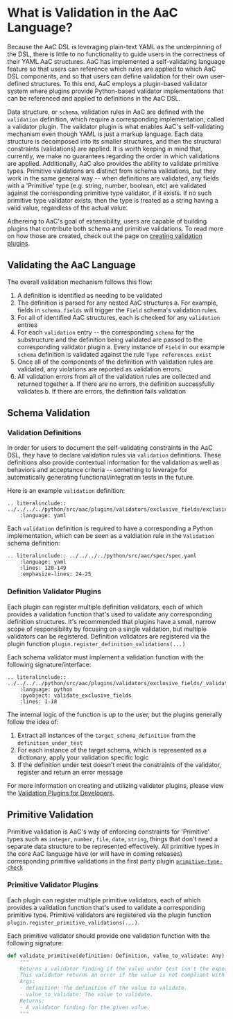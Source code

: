 # What is Validation in the AaC Language?
Because the AaC DSL is leveraging plain-text YAML as the underpinning of the DSL, there is little to no functionality to guide users in the correctness of their YAML AaC structures. AaC has implemented a self-validating language feature so that users can reference which rules are applied to which AaC DSL components, and so that users can define validation for their own user-defined structures. To this end, AaC employs a plugin-based validator system where plugins provide Python-based validator implementations that can be referenced and applied to definitions in the AaC DSL.

Data structure, or `schema`, validation rules in AaC are defined with the `validation` definition, which require a corresponding implementation, called a validator plugin. The validator plugin is what enables AaC's self-validating mechanism even though YAML is just a markup language. Each data structure is decomposed into its smaller structures, and then the structural constraints (validations) are applied. It is worth keeping in mind that, currently, we make no guarantees regarding the order in which validations are applied. Additionally, AaC also provides the ability to validate primitive types. Primitive validations are distinct from schema validations, but they work in the same general way -- when definitions are validated, any fields with a 'Primitive' type (e.g. string, number, boolean, etc) are validated against the corresponding primitive type validator, if it exists. If no such primitive type validator exists, then the type is treated as a string having a valid value, regardless of the actual value.

Adhereing to AaC's goal of extensibility, users are capable of building plugins that contribute both schema and primitive validations. To read more on how those are created, check out the page on [creating validation plugins](../validation_plugins/).

## Validating the AaC Language
The overall validation mechanism follows this flow:
1. A definition is identified as needing to be validated
2. The definition is parsed for any nested AaC structures
  a. For example, fields in `schema.fields` will trigger the `Field` schema's validation rules.
3. For all of identified AaC structures, each is checked for any `validation` entries
4. For each `validation` entry -- the corresponding `schema` for the substructure and the definition being validated are passed to the corresponding validator plugin
  a. Every instance of `Field` in our example `schema` definition is validated against the rule `Type references exist`
5. Once all of the components of the definition with validation rules are validated, any violations are reported as validation errors.
6. All validation errors from all of the validation rules are collected and returned together
  a. If there are no errors, the definition successfully validates
  b. If there are errors, the definition fails validation

## Schema Validation
### Validation Definitions
In order for users to document the self-validating constraints in the AaC DSL, they have to declare validation rules via `validation` definitions. These definitions also provide contextual information for the validation as well as behaviors and acceptance criteria -- something to leverage for automatically generating functional/integration tests in the future.


Here is an example `validation` definition:

```{eval-rst}
.. literalinclude:: ../../../../python/src/aac/plugins/validators/exclusive_fields/exclusive_fields.yaml
    :language: yaml
```

Each `validation` definition is required to have a corresponding a Python implementation, which can be seen as a valdiation rule in the `Validation` schema definition:

```{eval-rst}
.. literalinclude:: ../../../../python/src/aac/spec/spec.yaml
    :language: yaml
    :lines: 120-149
    :emphasize-lines: 24-25
```

### Definition Validator Plugins
Each plugin can register multiple definition validators, each of which provides a validation function that's used to validate any corresponding definition structures. It's recommended that plugins have a small, narrow scope of responsibility by focusing on a single validation, but multiple validators can be registered. Definition validators are registered via the plugin function `plugin.register_definition_validations(...)`

Each schema validator must implement a validation function with the following signature/interface:

```{eval-rst}
.. literalinclude:: ../../../../python/src/aac/plugins/validators/exclusive_fields/_validate_exclusive_fields.py
    :language: python
    :pyobject: validate_exclusive_fields
    :lines: 1-18
```

The internal logic of the function is up to the user, but the plugins generally follow the idea of:
1. Extract all instances of the `target_schema_definition` from the `definition_under_test`
2. For each instance of the target schema, which is represented as a dictionary, apply your validation specific logic
3. If the definition under test doesn't meet the constraints of the validator, register and return an error message

For more information on creating and utilizing validator plugins, please view the [Validation Plugins for Developers](validation_plugins).

## Primitive Validation
Primitive validation is AaC's way of enforcing constraints for 'Primitive' types such as `integer`, `number`, `file`, `date`, `string`, things that don't need a separate data structure to be represented effectively. All primitive types in the core AaC language have (or will have in coming releases) corresponding primitive validations in the first party plugin [`primitive-type-check`](https://github.com/jondavid-black/AaC/tree/main/python/src/aac/plugins/first_party/primitive_type_check)

### Primitive Validator Plugins
Each plugin can register multiple primitive validators, each of which provides a validation function that's used to validate a corresponding primitive type. Primitive validators are registered via the plugin function `plugin.register_primitive_validations(...)`.

Each primitive validator should provide one validation function with the following signature:
```python
def validate_primitive(definition: Definition, value_to_validate: Any) -> Optional[ValidatorFinding]:
    """
    Returns a validator finding if the value under test isn't the expected primitive type.
    This validator returns an error if the value is not compliant with the primitive type.
    Args:
    - definition: The definition of the value to validate.
    - value_to_validate: The value to validate.
    Returns:
    - A validator finding for the given value.
    """
```